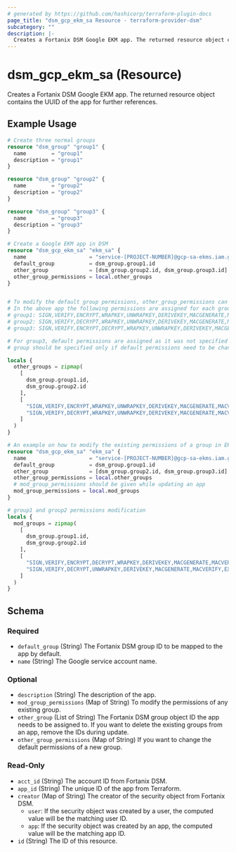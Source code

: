 ```yaml
---
# generated by https://github.com/hashicorp/terraform-plugin-docs
page_title: "dsm_gcp_ekm_sa Resource - terraform-provider-dsm"
subcategory: ""
description: |-
  Creates a Fortanix DSM Google EKM app. The returned resource object contains the UUID of the app for further references.
---
```


# dsm_gcp_ekm_sa (Resource)

Creates a Fortanix DSM Google EKM app. The returned resource object contains the UUID of the app for further references.

## Example Usage

```terraform
# Create three normal groups
resource "dsm_group" "group1" {
  name        = "group1"
  description = "group1"
}

resource "dsm_group" "group2" {
  name        = "group2"
  description = "group2"
}

resource "dsm_group" "group3" {
  name        = "group3"
  description = "group3"
}

# Create a Google EKM app in DSM
resource "dsm_gcp_ekm_sa" "ekm_sa" {
  name                    = "service-[PROJECT-NUMBER]@gcp-sa-ekms.iam.gserviceaccount.com"
  default_group           = dsm_group.group1.id
  other_group             = [dsm_group.group2.id, dsm_group.group3.id]
  other_group_permissions = local.other_groups
}


# To modify the default group permissions, other_group_permissions can be used in a zipmap.
# In the above app the following permissions are assigned for each group:
# group1: SIGN,VERIFY,ENCRYPT,WRAPKEY,UNWRAPKEY,DERIVEKEY,MACGENERATE,MACVERIFY,EXPORT,MANAGE,AGREEKEY,AUDIT
# group2: SIGN,VERIFY,DECRYPT,WRAPKEY,UNWRAPKEY,DERIVEKEY,MACGENERATE,MACVERIFY,EXPORT,MANAGE,AGREEKEY,AUDIT
# group3: SIGN,VERIFY,ENCRYPT,DECRYPT,WRAPKEY,UNWRAPKEY,DERIVEKEY,MACGENERATE,MACVERIFY,EXPORT,MANAGE,AGREEKEY,AUDIT

# For group3, default permissions are assigned as it was not specified in the other_group_permissions.
# group should be specified only if default permissions need to be changed.

locals {
  other_groups = zipmap(
    [
      dsm_group.group1.id,
      dsm_group.group2.id
    ],
    [
      "SIGN,VERIFY,ENCRYPT,WRAPKEY,UNWRAPKEY,DERIVEKEY,MACGENERATE,MACVERIFY,EXPORT,MANAGE,AGREEKEY,AUDIT",
      "SIGN,VERIFY,DECRYPT,WRAPKEY,UNWRAPKEY,DERIVEKEY,MACGENERATE,MACVERIFY,EXPORT,MANAGE,AGREEKEY,AUDIT"
    ]
  )
}

# An example on how to modify the existing permissions of a group in EKM
resource "dsm_gcp_ekm_sa" "ekm_sa" {
  name                    = "service-[PROJECT-NUMBER]@gcp-sa-ekms.iam.gserviceaccount.com"
  default_group           = dsm_group.group1.id
  other_group             = [dsm_group.group2.id, dsm_group.group3.id]
  other_group_permissions = local.other_groups
  # mod_group_permissions should be given while updating an app
  mod_group_permissions = local.mod_groups
}

# group1 and group2 permissions modification
locals {
  mod_groups = zipmap(
    [
      dsm_group.group1.id,
      dsm_group.group2.id
    ],
    [
      "SIGN,VERIFY,ENCRYPT,DECRYPT,WRAPKEY,DERIVEKEY,MACGENERATE,MACVERIFY,EXPORT,MANAGE,AGREEKEY,AUDIT",
      "SIGN,VERIFY,DECRYPT,UNWRAPKEY,DERIVEKEY,MACGENERATE,MACVERIFY,EXPORT,MANAGE,AGREEKEY,AUDIT"
    ]
  )
}
```

<!-- schema generated by tfplugindocs -->
## Schema

### Required

- `default_group` (String) The Fortanix DSM group ID to be mapped to the app by default.
- `name` (String) The Google service account name.

### Optional

- `description` (String) The description of the app.
- `mod_group_permissions` (Map of String) To modify the permissions of any existing group.
- `other_group` (List of String) The Fortanix DSM group object ID the app needs to be assigned to. If you want to delete the existing groups from an app, remove the IDs during update.
- `other_group_permissions` (Map of String) If you want to change the default permissions of a new group.

### Read-Only

- `acct_id` (String) The account ID from Fortanix DSM.
- `app_id` (String) The unique ID of the app from Terraform.
- `creator` (Map of String) The creator of the security object from Fortanix DSM.
   * `user`: If the security object was created by a user, the computed value will be the matching user ID.
   * `app`: If the security object was created by an app, the computed value will be the matching app ID.
- `id` (String) The ID of this resource.

